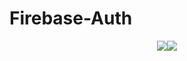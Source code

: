 # Firebase-Auth

<p align="center">
<img src="https://s1.postimg.org/55r1wf5p4t/IMG_2518.png"/><img src="https://s1.postimg.org/713mp1hhlb/IMG_2519.png"/>
 </p>
